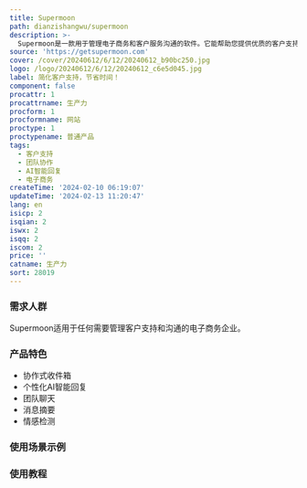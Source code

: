 ```yaml
---
title: Supermoon
path: dianzishangwu/supermoon
description: >-
  Supermoon是一款用于管理电子商务和客户服务沟通的软件。它能帮助您提供优质的客户支持，建立持久的客户关系，并节省时间。Supermoon提供协作式收件箱，团队成员可以从一个智能收件箱中访问所有客户请求。它还提供个性化AI智能回复、团队聊天、消息摘要、情感检测等功能。Supermoon直观易用，适用于各种企业。
source: 'https://getsupermoon.com'
cover: /cover/20240612/6/12/20240612_b90bc250.jpg
logo: /logo/20240612/6/12/20240612_c6e5d045.jpg
label: 简化客户支持，节省时间！
component: false
procattr: 1
procattrname: 生产力
procform: 1
procformname: 网站
proctype: 1
proctypename: 普通产品
tags:
  - 客户支持
  - 团队协作
  - AI智能回复
  - 电子商务
createTime: '2024-02-10 06:19:07'
updateTime: '2024-02-13 11:20:47'
lang: en
isicp: 2
isqian: 2
iswx: 2
isqq: 2
iscom: 2
price: ''
catname: 生产力
sort: 28019
---
```




### 需求人群
Supermoon适用于任何需要管理客户支持和沟通的电子商务企业。

### 产品特色
- 协作式收件箱
- 个性化AI智能回复
- 团队聊天
- 消息摘要
- 情感检测

### 使用场景示例


### 使用教程


  
